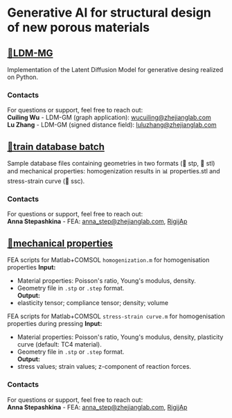 # Generative AI for structural design of new porous materials

##  [📁LDM-MG](https://github.com/RigijAp/LDM_MG/tree/main/LDM-MG)
Implementation of the Latent Diffusion Model for generative desing realized on Python.

### Contacts
For questions or support, feel free to reach out:  
**Cuiling Wu** - LDM-GM (graph application):  wucuiling@zhejianglab.com  
**Lu Zhang** - LDM-GM (signed distance field):  luluzhang@zhejianglab.com

## [📁train database batch](https://github.com/RigijAp/LDM_MG/tree/main/train%20dataset%20batch)
Sample database files containing geometries in two formats (📁 stp,  📁 stl) and mechanical properties: homogenization results in 📊 properties.stl  and stress-strain curve (📁 ssc).

### Contacts
For questions or support, feel free to reach out:  
**Anna Stepashkina** - FEA: anna_step@zhejianglab.com, [RigijAp](https://github.com/RigijAp)

## [📁mechanical properties](https://github.com/RigijAp/LDM_MG/tree/main/mechanical%20properties) 
FEA scripts for Matlab+COMSOL `homogenization.m` for homogenisation properties
**Input:**  
- Material properties: Poisson's ratio, Young's modulus, density.  
- Geometry file in `.stp` or `.step` format.  
**Output:**  
- elasticity tensor; compliance tensor; density; volume  

FEA scripts for Matlab+COMSOL  `stress-strain curve.m` for homogenisation properties during pressing
**Input:**  
- Material properties: Poisson's ratio, Young's modulus, density, plasticity curve (default: TC4 material).  
- Geometry file in `.stp` or `.step` format.  
**Output:**  
- stress values; strain values; z-component of reaction forces.

### Contacts
For questions or support, feel free to reach out:  
**Anna Stepashkina** - FEA: anna_step@zhejianglab.com, [RigijAp](https://github.com/RigijAp)
